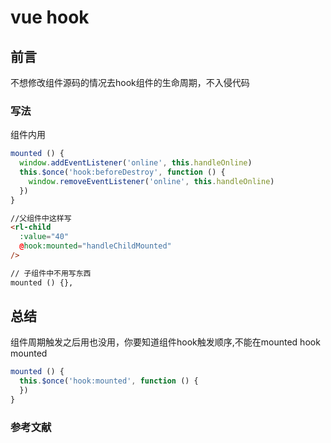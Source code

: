 # vue hook

## 前言

不想修改组件源码的情况去hook组件的生命周期，不入侵代码

### 写法

组件内用

```js
mounted () {
  window.addEventListener('online', this.handleOnline)
  this.$once('hook:beforeDestroy', function () {
    window.removeEventListener('online', this.handleOnline)
  })
}
```

```html
//父组件中这样写
<rl-child
  :value="40"
  @hook:mounted="handleChildMounted"
/>

// 子组件中不用写东西
mounted () {},
```

## 总结

组件周期触发之后用也没用，你要知道组件hook触发顺序,不能在mounted hook mounted

```js
mounted () {
  this.$once('hook:mounted', function () {
  })
}
```

### 参考文献
